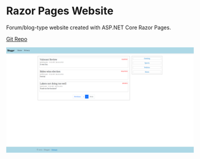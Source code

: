 # Razor Pages Website
Forum/blog-type website created with ASP.NET Core Razor Pages.

[Git Repo](https://github.com/grepsedawkcat/dotnet-razor-pages-website)  

![Image](Untitled.png)
